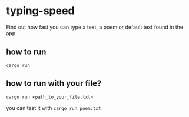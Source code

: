 # typing-speed

Find out how fast you can type a text, a poem or default text found in the app.

## how to run
`cargo run`

## how to run with your file?
`cargo run <path_to_your_file.txt>`

you can test it with `cargo run poem.txt`

